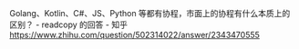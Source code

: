 Golang、Kotlin、C#、JS、Python 等都有协程，市面上的协程有什么本质上的区别？ - readcopy 的回答 - 知乎
https://www.zhihu.com/question/502314022/answer/2343470555
